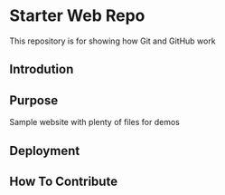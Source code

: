 # Starter Web Repo

This repository is for showing how Git and GitHub work

## Introdution

## Purpose

Sample website with plenty of files for demos

## Deployment

## How To Contribute